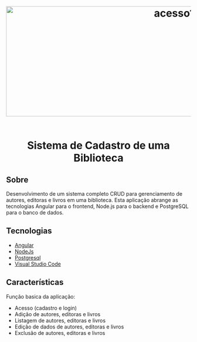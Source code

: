 <h1 align="center">
  <img width="900" height="300" alt="acesso1" src="https://github.com/JoseCMessias/biblioteca-angular/assets/104660308/9b6ca939-35ec-46b9-9620-7e903898ac45">
</BR></BR>
<p>Sistema de Cadastro de uma Biblioteca</p>

## Sobre
Desenvolvimento de um sistema completo CRUD para gerenciamento de autores, editoras e livros em uma biblioteca. Esta aplicação abrange as tecnologias Angular para o frontend, Node.js para o backend e PostgreSQL para o banco de dados.

## Tecnologias

- [Angular](https://angular.dev/)
- [NodeJs](https://nodejs.org/en/about)
- [Postgresql](https://www.postgresql.org/)
- [Visual Studio Code](https://code.visualstudio.com)

## Características 	

Função basica da aplicação:
- Acesso (cadastro e login)
- Adição de autores, editoras e livros
- Listagem de autores, editoras e livros
- Edição de dados de autores, editoras e livros
- Exclusão de autores, editoras e livros

